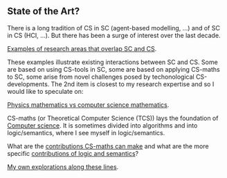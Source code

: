 ## State of the Art?

There is a long tradition of CS in SC (agent-based modelling, ...) and of SC in CS (HCI, ...). But there has been a surge of interest over the last decade.

[Examples of research areas that overlap SC and CS](existing-research-areas.md).

These examples illustrate existing interactions between SC and CS. Some are based on using CS-tools in SC, some are based on applying CS-maths to SC, some arise from novel challenges posed by techonological CS-developments. The 2nd item is closest to my research expertise and so I would like to speculate on:

[Physics mathematics vs computer science mathematics](physics-maths-vs-CS-maths.md).

CS-maths (or Theoretical Computer Science (TCS)) lays the foundation of [Computer science](computer-science.md). It is sometimes divided into algorithms and into logic/semantics, where I see myself in logic/semantics.

What are the [contributions CS-maths can make](contributions-of-CS-maths.md) and what are the more specific [contributions of logic and semantics](logic-and-semantics.md)?

[My own explorations along these lines](track-record.md).

